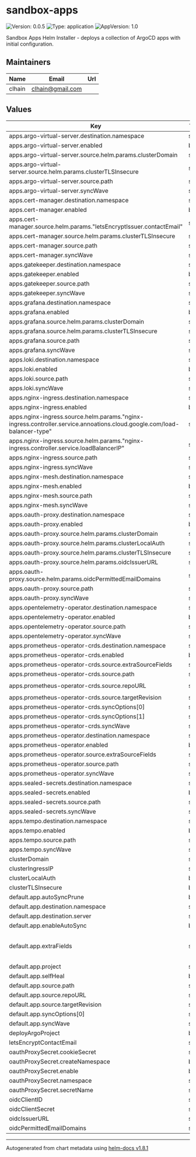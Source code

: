 # sandbox-apps

![Version: 0.0.5](https://img.shields.io/badge/Version-0.0.5-informational?style=flat-square) ![Type: application](https://img.shields.io/badge/Type-application-informational?style=flat-square) ![AppVersion: 1.0](https://img.shields.io/badge/AppVersion-1.0-informational?style=flat-square)

Sandbox Apps Helm Installer - deploys a collection of ArgoCD apps with initial configuration.

## Maintainers

| Name | Email | Url |
| ---- | ------ | --- |
| clhain | <clhain@gmail.com> |  |

## Values

| Key | Type | Default | Description |
|-----|------|---------|-------------|
| apps.argo-virtual-server.destination.namespace | string | `"argocd"` |  |
| apps.argo-virtual-server.enabled | bool | `true` |  |
| apps.argo-virtual-server.source.helm.params.clusterDomain | string | `"{{ .Values.clusterDomain }}"` |  |
| apps.argo-virtual-server.source.helm.params.clusterTLSInsecure | string | `"{{ .Values.clusterTLSInsecure }}"` |  |
| apps.argo-virtual-server.source.path | string | `"services/argo-virtual-server"` |  |
| apps.argo-virtual-server.syncWave | string | `"5"` |  |
| apps.cert-manager.destination.namespace | string | `"cert-manager"` |  |
| apps.cert-manager.enabled | bool | `true` |  |
| apps.cert-manager.source.helm.params."letsEncryptIssuer.contactEmail" | string | `"{{ .Values.letsEncryptContactEmail }}"` |  |
| apps.cert-manager.source.helm.params.clusterTLSInsecure | string | `"{{ .Values.clusterTLSInsecure }}"` |  |
| apps.cert-manager.source.path | string | `"services/cert-manager"` |  |
| apps.cert-manager.syncWave | string | `"1"` |  |
| apps.gatekeeper.destination.namespace | string | `"gatekeeper"` |  |
| apps.gatekeeper.enabled | bool | `true` |  |
| apps.gatekeeper.source.path | string | `"services/gatekeeper"` |  |
| apps.gatekeeper.syncWave | string | `"2"` |  |
| apps.grafana.destination.namespace | string | `"grafana"` |  |
| apps.grafana.enabled | bool | `true` |  |
| apps.grafana.source.helm.params.clusterDomain | string | `"{{ .Values.clusterDomain }}"` |  |
| apps.grafana.source.helm.params.clusterTLSInsecure | string | `"{{ .Values.clusterTLSInsecure }}"` |  |
| apps.grafana.source.path | string | `"services/grafana"` |  |
| apps.grafana.syncWave | string | `"6"` |  |
| apps.loki.destination.namespace | string | `"loki"` |  |
| apps.loki.enabled | bool | `true` |  |
| apps.loki.source.path | string | `"services/loki"` |  |
| apps.loki.syncWave | string | `"5"` |  |
| apps.nginx-ingress.destination.namespace | string | `"nginx-ingress"` |  |
| apps.nginx-ingress.enabled | bool | `true` |  |
| apps.nginx-ingress.source.helm.params."nginx-ingress.controller.service.annoations.cloud\.google\.com/load-balancer-type" | string | `"External"` |  |
| apps.nginx-ingress.source.helm.params."nginx-ingress.controller.service.loadBalancerIP" | string | `"{{ .Values.clusterIngressIP }}"` |  |
| apps.nginx-ingress.source.path | string | `"services/nginx-ingress"` |  |
| apps.nginx-ingress.syncWave | string | `"4"` |  |
| apps.nginx-mesh.destination.namespace | string | `"nginx-mesh"` |  |
| apps.nginx-mesh.enabled | bool | `true` |  |
| apps.nginx-mesh.source.path | string | `"services/nginx-mesh"` |  |
| apps.nginx-mesh.syncWave | string | `"3"` |  |
| apps.oauth-proxy.destination.namespace | string | `"oauth-proxy"` |  |
| apps.oauth-proxy.enabled | bool | `true` |  |
| apps.oauth-proxy.source.helm.params.clusterDomain | string | `"{{ .Values.clusterDomain }}"` |  |
| apps.oauth-proxy.source.helm.params.clusterLocalAuth | string | `"{{ .Values.clusterLocalAuth }}"` |  |
| apps.oauth-proxy.source.helm.params.clusterTLSInsecure | string | `"{{ .Values.clusterTLSInsecure }}"` |  |
| apps.oauth-proxy.source.helm.params.oidcIssuerURL | string | `"{{ .Values.oidcIssuerURL }}"` |  |
| apps.oauth-proxy.source.helm.params.oidcPermittedEmailDomains | string | `"{{ .Values.oidcPermittedEmailDomains }}"` |  |
| apps.oauth-proxy.source.path | string | `"services/oauth-proxy"` |  |
| apps.oauth-proxy.syncWave | string | `"5"` |  |
| apps.opentelemetry-operator.destination.namespace | string | `"opentelemetry-operator"` |  |
| apps.opentelemetry-operator.enabled | bool | `true` |  |
| apps.opentelemetry-operator.source.path | string | `"services/opentelemetry-operator"` |  |
| apps.opentelemetry-operator.syncWave | string | `"2"` |  |
| apps.prometheus-operator-crds.destination.namespace | string | `"prometheus-operator"` |  |
| apps.prometheus-operator-crds.enabled | bool | `true` |  |
| apps.prometheus-operator-crds.source.extraSourceFields | string | `"directory:\n  recurse: true\n"` |  |
| apps.prometheus-operator-crds.source.path | string | `"charts/kube-prometheus-stack/crds/"` |  |
| apps.prometheus-operator-crds.source.repoURL | string | `"https://github.com/prometheus-community/helm-charts.git"` |  |
| apps.prometheus-operator-crds.source.targetRevision | string | `"kube-prometheus-stack-39.9.0"` |  |
| apps.prometheus-operator-crds.syncOptions[0] | string | `"CreateNamespace=true"` |  |
| apps.prometheus-operator-crds.syncOptions[1] | string | `"Replace=true"` |  |
| apps.prometheus-operator-crds.syncWave | string | `"1"` |  |
| apps.prometheus-operator.destination.namespace | string | `"prometheus-operator"` |  |
| apps.prometheus-operator.enabled | bool | `true` |  |
| apps.prometheus-operator.source.extraSourceFields | string | `"helm:\n  skipCrds: true\n"` |  |
| apps.prometheus-operator.source.path | string | `"services/prometheus-operator"` |  |
| apps.prometheus-operator.syncWave | string | `"2"` |  |
| apps.sealed-secrets.destination.namespace | string | `"sealed-secrets"` |  |
| apps.sealed-secrets.enabled | bool | `true` |  |
| apps.sealed-secrets.source.path | string | `"services/sealed-secrets"` |  |
| apps.sealed-secrets.syncWave | string | `"2"` |  |
| apps.tempo.destination.namespace | string | `"tempo"` |  |
| apps.tempo.enabled | bool | `true` |  |
| apps.tempo.source.path | string | `"services/tempo"` |  |
| apps.tempo.syncWave | string | `"5"` |  |
| clusterDomain | string | `nil` |  |
| clusterIngressIP | string | `nil` |  |
| clusterLocalAuth | bool | `true` |  |
| clusterTLSInsecure | bool | `false` |  |
| default.app.autoSyncPrune | bool | `true` |  |
| default.app.destination.namespace | string | `nil` |  |
| default.app.destination.server | string | `"https://kubernetes.default.svc"` |  |
| default.app.enableAutoSync | bool | `true` |  |
| default.app.extraFields | string | `"ignoreDifferences:\n- group: apiextensions.k8s.io\n  kind: CustomResourceDefinition\n  jsonPointers:\n  - /metadata/annotations\n"` |  |
| default.app.project | string | `"cluster-services"` |  |
| default.app.selfHeal | bool | `true` |  |
| default.app.source.path | string | `nil` |  |
| default.app.source.repoURL | string | `"https://github.com/clhain/sandbox.git"` |  |
| default.app.source.targetRevision | string | `"HEAD"` |  |
| default.app.syncOptions[0] | string | `"CreateNamespace=true"` |  |
| default.app.syncWave | string | `"10"` |  |
| deployArgoProject | bool | `true` |  |
| letsEncryptContactEmail | string | `nil` |  |
| oauthProxySecret.cookieSecret | string | `nil` |  |
| oauthProxySecret.createNamespace | bool | `true` |  |
| oauthProxySecret.enable | bool | `true` |  |
| oauthProxySecret.namespace | string | `"oauth-proxy"` |  |
| oauthProxySecret.secretName | string | `"oauth-proxy-creds"` |  |
| oidcClientID | string | `""` |  |
| oidcClientSecret | string | `""` |  |
| oidcIssuerURL | string | `""` |  |
| oidcPermittedEmailDomains | string | `"*"` |  |

----------------------------------------------
Autogenerated from chart metadata using [helm-docs v1.8.1](https://github.com/norwoodj/helm-docs/releases/v1.8.1)
